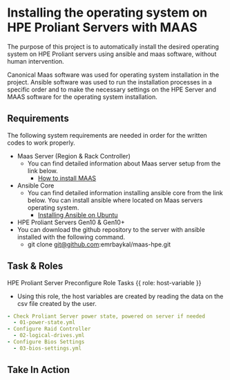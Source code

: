 Installing the operating system on HPE Proliant Servers with MAAS
=====================

The purpose of this project is to automatically install the desired operating system on HPE Proliant servers using ansible and maas software, without human intervention.

Canonical Maas software was used for operating system installation in the project. Ansible software was used to run the installation processes in a specific order and to make the necessary settings on the HPE Server and MAAS software for the operating system installation.

Requirements
------------

The following system requirements are needed in order for the written codes to work properly.

 - Maas Server (Region & Rack Controller)
   - You can find detailed information about Maas server setup from the link below.
      - [How to install MAAS](https://maas.io/docs/how-to-install-maas)
 - Ansible Core
   - You can find detailed information installing ansible core from the link below. You can install ansible where located on Maas servers operating system.
      - [Installing Ansible on Ubuntu](https://docs.ansible.com/ansible/2.9/installation_guide/intro_installation.html#installing-ansible-on-ubuntu) 
 - HPE Proliant Servers Gen10 & Gen10+ 
 -  You can download the github repository to the server with ansible installed with the following command.
    - git clone git@github.com:emrbaykal/maas-hpe.git
 

Task & Roles
------------

HPE Proliant Server Preconfigure Role Tasks {{ role: host-variable }}
   - Using this role, the host variables are created by reading the data on the csv file created by the user.
```yaml
- Check Proliant Server power state, powered on server if needed
  - 01-power-state.yml
- Configure Raid Controller
  - 02-logical-drives.yml
- Configure Bios Settings
  - 03-bios-settings.yml

 ```
 Take In Action
 -----------

 